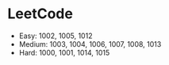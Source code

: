 # LeetCode

- Easy: 1002, 1005, 1012
- Medium: 1003, 1004, 1006, 1007, 1008, 1013
- Hard: 1000, 1001, 1014, 1015

